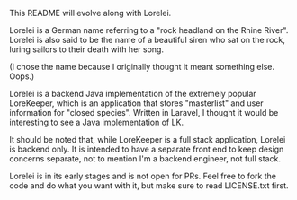 This README will evolve along with Lorelei.

Lorelei is a German name referring to a "rock headland on the Rhine River".
Lorelei is also said to be the name of a beautiful siren who sat on the rock, luring sailors to their death
with her song.

(I chose the name because I originally thought it meant something else. Oops.)

Lorelei is a backend Java implementation of the extremely popular LoreKeeper, which is an
application that stores "masterlist" and user information for "closed species". Written in Laravel, I thought
it would be interesting to see a Java implementation of LK.

It should be noted that, while LoreKeeper is a full stack application, Lorelei is backend only.
It is intended to have a separate front end to keep design
concerns separate, not to mention I'm a backend engineer, not full stack.

Lorelei is in its early stages and is not open for PRs. Feel free to fork the code and do
what you want with it, but make sure to read LICENSE.txt first.